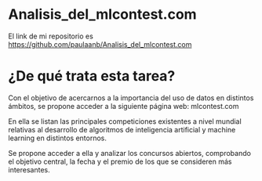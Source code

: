 # Analisis_del_mlcontest.com

El link de mi repositorio es https://github.com/paulaanb/Analisis_del_mlcontest.com

# ¿De qué trata esta tarea?
Con el objetivo de acercarnos a la importancia del uso de datos en distintos ámbitos, se propone acceder a la siguiente página web: mlcontest.com

En ella se listan las principales competiciones existentes a nivel mundial relativas al desarrollo de algoritmos de inteligencia artificial y machine learning en distintos entornos.

Se propone acceder a ella y analizar los concursos abiertos, comprobando el objetivo central, la fecha y el premio de los que se consideren más interesantes.